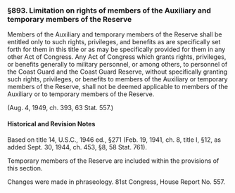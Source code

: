 ### §893. Limitation on rights of members of the Auxiliary and temporary members of the Reserve ###

Members of the Auxiliary and temporary members of the Reserve shall be entitled only to such rights, privileges, and benefits as are specifically set forth for them in this title or as may be specifically provided for them in any other Act of Congress. Any Act of Congress which grants rights, privileges, or benefits generally to military personnel, or among others, to personnel of the Coast Guard and the Coast Guard Reserve, without specifically granting such rights, privileges, or benefits to members of the Auxiliary or temporary members of the Reserve, shall not be deemed applicable to members of the Auxiliary or to temporary members of the Reserve.

(Aug. 4, 1949, ch. 393, 63 Stat. 557.)

#### Historical and Revision Notes ####

Based on title 14, U.S.C., 1946 ed., §271 (Feb. 19, 1941, ch. 8, title I, §12, as added Sept. 30, 1944, ch. 453, §8, 58 Stat. 761).

Temporary members of the Reserve are included within the provisions of this section.

Changes were made in phraseology. 81st Congress, House Report No. 557.